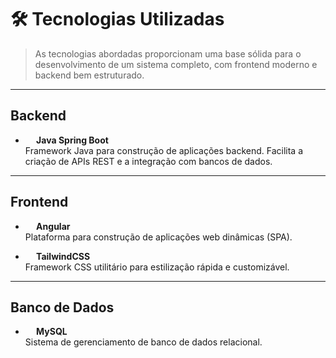 # 🛠️ Tecnologias Utilizadas

> As tecnologias abordadas proporcionam uma base sólida para o desenvolvimento de um sistema completo, com frontend moderno e backend bem estruturado.

---

## Backend

- **<img src="https://cdn.jsdelivr.net/gh/devicons/devicon@latest/icons/spring/spring-original.svg" width="14" height="14" /> Java Spring Boot**  
  Framework Java para construção de aplicações backend. Facilita a criação de APIs REST e a integração com bancos de dados.

---

## Frontend

- **<img src="https://cdn.jsdelivr.net/gh/devicons/devicon@latest/icons/angular/angular-original.svg" width="14" height="14" /> Angular**  
  Plataforma para construção de aplicações web dinâmicas (SPA).

- **<img src="https://cdn.jsdelivr.net/gh/devicons/devicon@latest/icons/tailwindcss/tailwindcss-original.svg" width="14" height="14" /> TailwindCSS**  
  Framework CSS utilitário para estilização rápida e customizável.

---

## Banco de Dados

- **<img src="https://cdn.jsdelivr.net/gh/devicons/devicon@latest/icons/mysql/mysql-original.svg" width="14" height="14" /> MySQL**  
  Sistema de gerenciamento de banco de dados relacional.